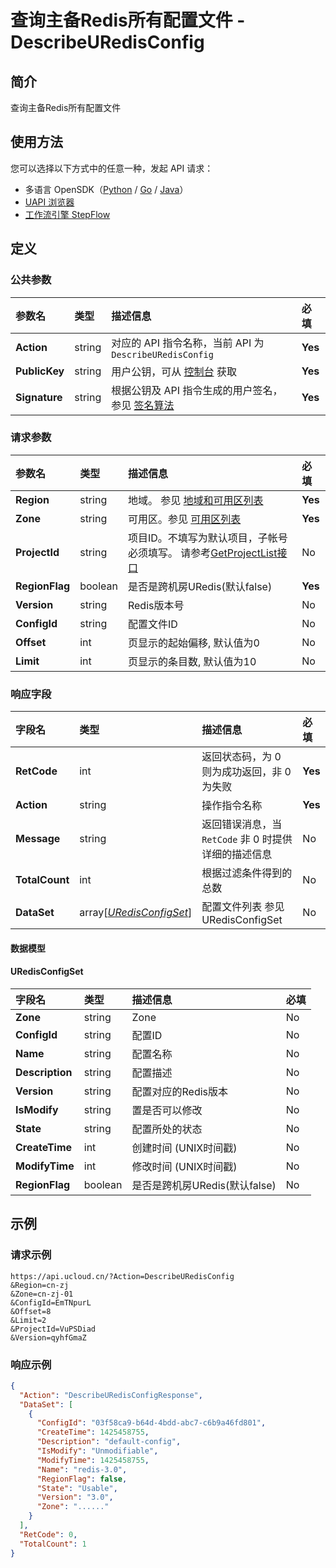 # 查询主备Redis所有配置文件 - DescribeURedisConfig

## 简介

查询主备Redis所有配置文件





## 使用方法

您可以选择以下方式中的任意一种，发起 API 请求：
- 多语言 OpenSDK（[Python](https://github.com/ucloud/ucloud-sdk-python3) / [Go](https://github.com/ucloud/ucloud-sdk-go) / [Java](https://github.com/ucloud/ucloud-sdk-java)）
- [UAPI 浏览器](https://console.ucloud.cn/uapi/detail?id=DescribeURedisConfig)
- [工作流引擎 StepFlow](https://console.ucloud.cn/stepflow/manage/)

## 定义

### 公共参数

| 参数名 | 类型 | 描述信息 | 必填 |
|:---|:---|:---|:---|
| **Action**     | string  | 对应的 API 指令名称，当前 API 为 `DescribeURedisConfig`                        | **Yes** |
| **PublicKey**  | string  | 用户公钥，可从 [控制台](https://console.ucloud.cn/uapi/apikey) 获取                                             | **Yes** |
| **Signature**  | string  | 根据公钥及 API 指令生成的用户签名，参见 [签名算法](api/summary/signature.md)  | **Yes** |

### 请求参数

| 参数名 | 类型 | 描述信息 | 必填 |
|:---|:---|:---|:---|
| **Region** | string | 地域。 参见 [地域和可用区列表](api/summary/regionlist) |**Yes**|
| **Zone** | string | 可用区。参见 [可用区列表](api/summary/regionlist) |**Yes**|
| **ProjectId** | string | 项目ID。不填写为默认项目，子帐号必须填写。 请参考[GetProjectList接口](api/summary/get_project_list) |No|
| **RegionFlag** | boolean | 是否是跨机房URedis(默认false) |**Yes**|
| **Version** | string | Redis版本号 |No|
| **ConfigId** | string | 配置文件ID |No|
| **Offset** | int | 页显示的起始偏移, 默认值为0 |No|
| **Limit** | int | 页显示的条目数, 默认值为10 |No|

### 响应字段

| 字段名 | 类型 | 描述信息 | 必填 |
|:---|:---|:---|:---|
| **RetCode** | int | 返回状态码，为 0 则为成功返回，非 0 为失败 |**Yes**|
| **Action** | string | 操作指令名称 |**Yes**|
| **Message** | string | 返回错误消息，当 `RetCode` 非 0 时提供详细的描述信息 |No|
| **TotalCount** | int | 根据过滤条件得到的总数 |No|
| **DataSet** | array[[*URedisConfigSet*](#URedisConfigSet)] | 配置文件列表 参见 URedisConfigSet |No|

#### 数据模型


#### URedisConfigSet

| 字段名 | 类型 | 描述信息 | 必填 |
|:---|:---|:---|:---|
| **Zone** | string | Zone |No|
| **ConfigId** | string | 配置ID |No|
| **Name** | string | 配置名称 |No|
| **Description** | string | 配置描述 |No|
| **Version** | string | 配置对应的Redis版本 |No|
| **IsModify** | string | 置是否可以修改 |No|
| **State** | string | 配置所处的状态 |No|
| **CreateTime** | int | 创建时间 (UNIX时间戳) |No|
| **ModifyTime** | int | 修改时间 (UNIX时间戳) |No|
| **RegionFlag** | boolean | 是否是跨机房URedis(默认false) |No|

## 示例

### 请求示例
    
```
https://api.ucloud.cn/?Action=DescribeURedisConfig
&Region=cn-zj
&Zone=cn-zj-01
&ConfigId=EmTNpurL
&Offset=8
&Limit=2
&ProjectId=VuPSDiad
&Version=qyhfGmaZ
```

### 响应示例
    
```json
{
  "Action": "DescribeURedisConfigResponse",
  "DataSet": [
    {
      "ConfigId": "03f58ca9-b64d-4bdd-abc7-c6b9a46fd801",
      "CreateTime": 1425458755,
      "Description": "default-config",
      "IsModify": "Unmodifiable",
      "ModifyTime": 1425458755,
      "Name": "redis-3.0",
      "RegionFlag": false,
      "State": "Usable",
      "Version": "3.0",
      "Zone": "......"
    }
  ],
  "RetCode": 0,
  "TotalCount": 1
}
```





